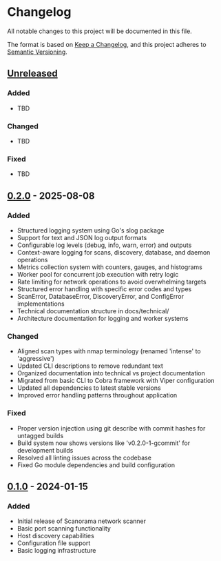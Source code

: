 # Changelog

All notable changes to this project will be documented in this file.

The format is based on [Keep a Changelog](https://keepachangelog.com/en/1.0.0/),
and this project adheres to [Semantic Versioning](https://semver.org/spec/v2.0.0.html).

## [Unreleased]

### Added
- TBD

### Changed
- TBD

### Fixed
- TBD

## [0.2.0] - 2025-08-08

### Added
- Structured logging system using Go's slog package
- Support for text and JSON log output formats
- Configurable log levels (debug, info, warn, error) and outputs
- Context-aware logging for scans, discovery, database, and daemon operations
- Metrics collection system with counters, gauges, and histograms
- Worker pool for concurrent job execution with retry logic
- Rate limiting for network operations to avoid overwhelming targets
- Structured error handling with specific error codes and types
- ScanError, DatabaseError, DiscoveryError, and ConfigError implementations
- Technical documentation structure in docs/technical/
- Architecture documentation for logging and worker systems

### Changed
- Aligned scan types with nmap terminology (renamed 'intense' to 'aggressive')
- Updated CLI descriptions to remove redundant text
- Organized documentation into technical vs project documentation
- Migrated from basic CLI to Cobra framework with Viper configuration
- Updated all dependencies to latest stable versions
- Improved error handling patterns throughout application

### Fixed
- Proper version injection using git describe with commit hashes for untagged builds
- Build system now shows versions like 'v0.2.0-1-gcommit' for development builds
- Resolved all linting issues across the codebase
- Fixed Go module dependencies and build configuration

## [0.1.0] - 2024-01-15

### Added
- Initial release of Scanorama network scanner
- Basic port scanning functionality
- Host discovery capabilities
- Configuration file support
- Basic logging infrastructure

[Unreleased]: https://github.com/username/scanorama/compare/v0.2.0...HEAD
[0.2.0]: https://github.com/username/scanorama/compare/v0.1.0...v0.2.0
[0.1.0]: https://github.com/username/scanorama/releases/tag/v0.1.0